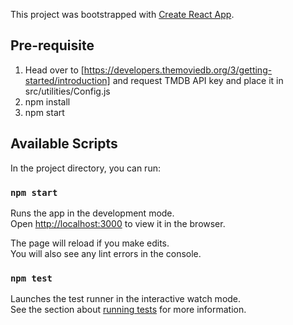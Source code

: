 This project was bootstrapped with [Create React App](https://github.com/facebook/create-react-app).

## Pre-requisite
1. Head over to [https://developers.themoviedb.org/3/getting-started/introduction] and request TMDB API key and place it in src/utilities/Config.js
2. npm install
3. npm start

## Available Scripts

In the project directory, you can run:

### `npm start`

Runs the app in the development mode.<br>
Open [http://localhost:3000](http://localhost:3000) to view it in the browser.

The page will reload if you make edits.<br>
You will also see any lint errors in the console.

### `npm test`

Launches the test runner in the interactive watch mode.<br>
See the section about [running tests](https://facebook.github.io/create-react-app/docs/running-tests) for more information.



